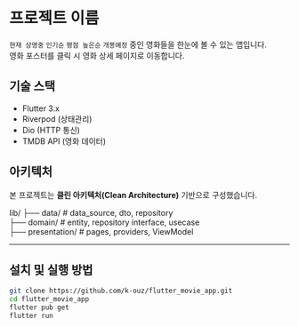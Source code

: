 # 프로젝트 이름

`현재 상영중` `인기순` `평점 높은순` `개봉예정` 중인 영화들을 한눈에 볼 수 있는 앱입니다.  
영화 포스터를 클릭 시 영화 상세 페이지로 이동합니다.

## 기술 스택

- Flutter 3.x
- Riverpod (상태관리)
- Dio (HTTP 통신)
- TMDB API (영화 데이터)

## 아키텍처

본 프로젝트는 **클린 아키텍처(Clean Architecture)** 기반으로 구성했습니다.

lib/
├── data/ # data_source, dto, repository  
├── domain/ # entity, repository interface, usecase  
├── presentation/ # pages, providers, ViewModel  

--- 

## 설치 및 실행 방법

```bash
git clone https://github.com/k-ouz/flutter_movie_app.git
cd flutter_movie_app
flutter pub get
flutter run
